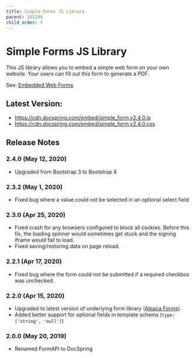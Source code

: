```yaml
---
title: Simple Forms JS Library
parent: 355298
child_order: 3
---
```


# Simple Forms JS Library

This JS library allows you to embed a simple web form on your own website. Your users
can fill out this form to generate a PDF.

See: [Embedded Web Forms](../../web-forms/embedded-forms)

## Latest Version:

- https://cdn.docspring.com/embed/simple_form.v2.4.0.js
- https://cdn.docspring.com/embed/simple_form.v2.4.0.css

## Release Notes

### 2.4.0 (May 12, 2020)

- Upgraded from Bootstrap 3 to Bootstrap 4

### 2.3.2 (May 1, 2020)

- Fixed bug where a value could not be selected in an optional select field

### 2.3.0 (Apr 25, 2020)

- Fixed crash for any browsers configured to block all cookies. Before this fix, the loading spinner
  would sometimes get stuck and the signing iframe would fail to load.
- Fixed saving/restoring data on page reload.

### 2.2.1 (Apr 17, 2020)

- Fixed bug where the form could not be submitted if a required checkbox was unchecked.

### 2.2.0 (Apr 15, 2020)

- Upgraded to latest version of underlying form library ([Alpaca Forms](http://www.alpacajs.org/)).
- Added better support for optional fields in template schema (`type: ['string', 'null']`)

### 2.0.0 (May 20, 2019)

- Renamed FormAPI to DocSpring
